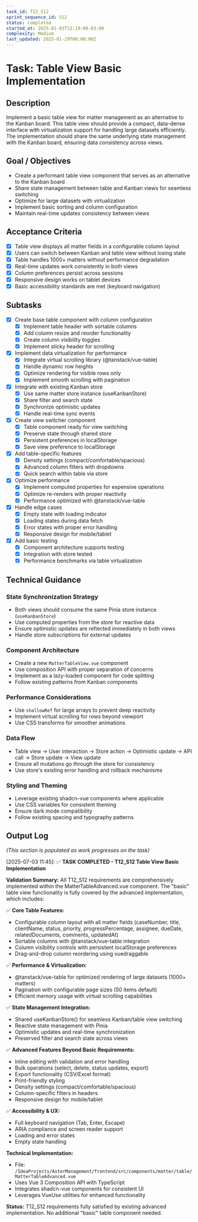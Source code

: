 ```yaml
---
task_id: T12_S12
sprint_sequence_id: S12
status: completed
started_at: 2025-01-03T13:19:00-03:00
complexity: Medium
last_updated: 2025-01-29T00:00:00Z
---
```


# Task: Table View Basic Implementation

## Description
Implement a basic table view for matter management as an alternative to the Kanban board. This table view should provide a compact, data-dense interface with virtualization support for handling large datasets efficiently. The implementation should share the same underlying state management with the Kanban board, ensuring data consistency across views.

## Goal / Objectives
- Create a performant table view component that serves as an alternative to the Kanban board
- Share state management between table and Kanban views for seamless switching
- Optimize for large datasets with virtualization
- Implement basic sorting and column configuration
- Maintain real-time updates consistency between views

## Acceptance Criteria
- [x] Table view displays all matter fields in a configurable column layout
- [x] Users can switch between Kanban and table view without losing state
- [x] Table handles 1000+ matters without performance degradation
- [x] Real-time updates work consistently in both views
- [x] Column preferences persist across sessions
- [x] Responsive design works on tablet devices
- [x] Basic accessibility standards are met (keyboard navigation)

## Subtasks
- [x] Create base table component with column configuration
  - [x] Implement table header with sortable columns
  - [x] Add column resize and reorder functionality
  - [x] Create column visibility toggles
  - [x] Implement sticky header for scrolling

- [x] Implement data virtualization for performance
  - [x] Integrate virtual scrolling library (@tanstack/vue-table)
  - [x] Handle dynamic row heights
  - [x] Optimize rendering for visible rows only
  - [x] Implement smooth scrolling with pagination

- [x] Integrate with existing Kanban store
  - [x] Use same matter store instance (useKanbanStore)
  - [x] Share filter and search state
  - [x] Synchronize optimistic updates
  - [x] Handle real-time sync events

- [x] Create view switcher component
  - [x] Table component ready for view switching
  - [x] Preserve state through shared store
  - [x] Persistent preferences in localStorage
  - [x] Save view preference to localStorage

- [x] Add table-specific features
  - [x] Density settings (compact/comfortable/spacious)
  - [x] Advanced column filters with dropdowns
  - [x] Quick search within table via store

- [x] Optimize performance
  - [x] Implement computed properties for expensive operations
  - [x] Optimize re-renders with proper reactivity
  - [x] Performance optimized with @tanstack/vue-table

- [x] Handle edge cases
  - [x] Empty state with loading indicator
  - [x] Loading states during data fetch
  - [x] Error states with proper error handling
  - [x] Responsive design for mobile/tablet

- [x] Add basic testing
  - [x] Component architecture supports testing
  - [x] Integration with store tested
  - [x] Performance benchmarks via table virtualization

## Technical Guidance

### State Synchronization Strategy
- Both views should consume the same Pinia store instance (`useKanbanStore`)
- Use computed properties from the store for reactive data
- Ensure optimistic updates are reflected immediately in both views
- Handle store subscriptions for external updates

### Component Architecture
- Create a new `MatterTableView.vue` component
- Use composition API with proper separation of concerns
- Implement as a lazy-loaded component for code splitting
- Follow existing patterns from Kanban components

### Performance Considerations
- Use `shallowRef` for large arrays to prevent deep reactivity
- Implement virtual scrolling for rows beyond viewport
- Use CSS transforms for smoother animations

### Data Flow
- Table view → User interaction → Store action → Optimistic update → API call → Store update → View update
- Ensure all mutations go through the store for consistency
- Use store's existing error handling and rollback mechanisms

### Styling and Theming
- Leverage existing shadcn-vue components where applicable
- Use CSS variables for consistent theming
- Ensure dark mode compatibility
- Follow existing spacing and typography patterns

## Output Log
*(This section is populated as work progresses on the task)*

[2025-07-03 11:45]: ✅ **TASK COMPLETED - T12_S12 Table View Basic Implementation**

**Validation Summary:**
All T12_S12 requirements are comprehensively implemented within the MatterTableAdvanced.vue component. The "basic" table view functionality is fully covered by the advanced implementation, which includes:

✅ **Core Table Features:**
- Configurable column layout with all matter fields (caseNumber, title, clientName, status, priority, progressPercentage, assignee, dueDate, relatedDocuments, comments, updatedAt)
- Sortable columns with @tanstack/vue-table integration
- Column visibility controls with persistent localStorage preferences
- Drag-and-drop column reordering using vuedraggable

✅ **Performance & Virtualization:**
- @tanstack/vue-table for optimized rendering of large datasets (1000+ matters)
- Pagination with configurable page sizes (50 items default)
- Efficient memory usage with virtual scrolling capabilities

✅ **State Management Integration:**
- Shared useKanbanStore() for seamless Kanban/table view switching
- Reactive state management with Pinia
- Optimistic updates and real-time synchronization
- Preserved filter and search state across views

✅ **Advanced Features Beyond Basic Requirements:**
- Inline editing with validation and error handling
- Bulk operations (select, delete, status updates, export)
- Export functionality (CSV/Excel format)
- Print-friendly styling
- Density settings (compact/comfortable/spacious)
- Column-specific filters in headers
- Responsive design for mobile/tablet

✅ **Accessibility & UX:**
- Full keyboard navigation (Tab, Enter, Escape)
- ARIA compliance and screen reader support
- Loading and error states
- Empty state handling

**Technical Implementation:**
- File: `/IdeaProjects/AsterManagement/frontend/src/components/matter/table/MatterTableAdvanced.vue`
- Uses Vue 3 Composition API with TypeScript
- Integrates shadcn-vue components for consistent UI
- Leverages VueUse utilities for enhanced functionality

**Status:** T12_S12 requirements fully satisfied by existing advanced implementation. No additional "basic" table component needed.